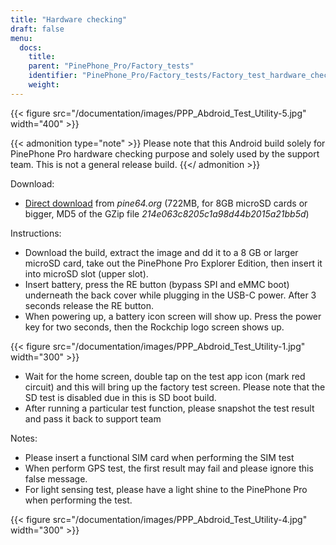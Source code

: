 ```yaml
---
title: "Hardware checking"
draft: false
menu:
  docs:
    title:
    parent: "PinePhone_Pro/Factory_tests"
    identifier: "PinePhone_Pro/Factory_tests/Factory_test_hardware_checking"
    weight:
---
```


{{< figure src="/documentation/images/PPP_Abdroid_Test_Utility-5.jpg" width="400" >}}

{{< admonition type="note" >}}
Please note that this Android build solely for PinePhone Pro hardware checking purpose and solely used by the support team. This is not a general release build.
{{</ admonition >}}

Download:

* [Direct download](https://files.pine64.org/os/PinePhonePro/pinephone_pro_dd_android9_QC_Test_SDboot_20220215-8GB.img.gz) from _pine64.org_ (722MB, for 8GB microSD cards or bigger, MD5 of the GZip file _214e063c8205c1a98d44b2015a21bb5d_)

Instructions:

* Download the build, extract the image and dd it to a 8 GB or larger microSD card, take out the PinePhone Pro Explorer Edition, then insert it into microSD slot (upper slot).
* Insert battery, press the RE button (bypass SPI and eMMC boot) underneath the back cover while plugging in the USB-C power. After 3 seconds release the RE button.
* When powering up, a battery icon screen will show up. Press the power key for two seconds, then the Rockchip logo screen shows up.

{{< figure src="/documentation/images/PPP_Abdroid_Test_Utility-1.jpg" width="300" >}}

* Wait for the home screen, double tap on the test app icon (mark red circuit) and this will bring up the factory test screen. Please note that the SD test is disabled due in this is SD boot build.
* After running a particular test function, please snapshot the test result and pass it back to support team

Notes:

* Please insert a functional SIM card when performing the SIM test
* When perform GPS test, the first result may fail and please ignore this false message.
* For light sensing test, please have a light shine to the PinePhone Pro when performing the test.

{{< figure src="/documentation/images/PPP_Abdroid_Test_Utility-4.jpg" width="300" >}}
